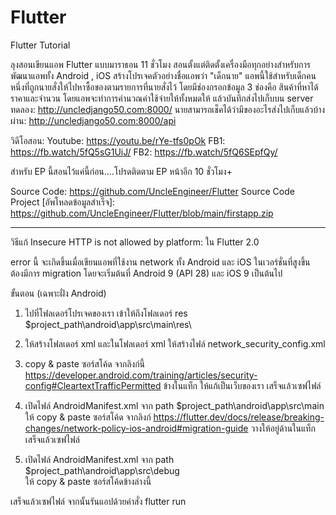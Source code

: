 # Flutter
Flutter Tutorial

ลุงสอนเขียนแอพ Flutter แบบมาราธอน 11 ชั่วโมง สอนตั้งแต่ติดตั้งเครื่องมือทุกอย่างสำหรับการพัฒนาแอพทั้ง Android , iOS สร้างโปรเจคตัวอย่างชื่อแอพว่า "เด็กนาย" แอพนี้ใช้สำหรับเด็กคนหนึ่งที่ถูกนายสั่งให้ไปหาซื้อของตามรายการที่นายสั่งไว้ โดยมีช่องกรอกข้อมูล 3 ช่องคือ สินค้าที่หาได้ ราคาและจำนวน โดยแอพจะทำการคำนวณค่าใช้จ่ายให้ทั้งหมดให้ แล้วบันทึกส่งไปเก็บบน server ทดลอง: http://uncledjango50.com:8000/ นายสามารถเช็คได้ว่ามีของอะไรส่งไปเก็บแล้วบ้างผ่าน: http://uncledjango50.com:8000/api 

วิดีโอสอน: 
Youtube: https://youtu.be/rYe-tfs0pOk
FB1: https://fb.watch/5fQ5sG1UiJ/
FB2: https://fb.watch/5fQ6SEpfQy/

สำหรับ EP นี้สอนไว้แค่นี้ก่อน....โปรดติดตาม EP หน้าอีก 10 ชั่วโมง+ 

Source Code: https://github.com/UncleEngineer/Flutter
Source Code Project [อัพโหลดข้อมูลสำเร็จ]: https://github.com/UncleEngineer/Flutter/blob/main/firstapp.zip



------------------

วิธีแก้ Insecure HTTP is not allowed by platform: <host> ใน Flutter 2.0

error นี้ จะเกิดขึ้นเมื่อเขียนแอพที่ใช้งาน network ทั้ง Android และ iOS
ในเวอร์ชั่นที่สูงขึ้น ต้องมีการ migration โดยจะเริ่มต้นที่ Android 9
(API 28) และ iOS 9 เป็นต้นไป

ขั้นตอน (เฉพาะฝั่ง Android)
1. ไปที่โฟลเดอร์โปรเจคของเรา เข้าให้ถึงโฟลเดอร์ res
$project_path\android\app\src\main\res\

2. ให้สร้างโฟลเดอร์ xml และในโฟลเดอร์ xml ให้สร้างไฟล์ network_security_config.xml

3. copy & paste ซอร์สโค้ด จากลิงก์นี้
https://developer.android.com/training/articles/security-config#CleartextTrafficPermitted
ข้างในแท็ก <domain> ให้แก้เป็นเว็บของเรา เสร็จแล้วเซฟไฟล์

4. เปิดไฟล์ AndroidManifest.xml จาก path  $project_path\android\app\src\main\
ให้ copy & paste ซอร์สโค้ด จากลิงก์ https://flutter.dev/docs/release/breaking-changes/network-policy-ios-android#migration-guide
วางให้อยู่ด้านในแท็ก <application> เสร็จแล้วเซฟไฟล์

5. เปิดไฟล์ AndroidManifest.xml จาก path
$project_path\android\app\src\debug\
ให้ copy & paste ซอร์สโค้ดข้างล่างนี้
<application android:usesCleartextTraffic="true"/>
เสร็จแล้วเซฟไฟล์ จากนั้นรันแอปด้วยคำสั่ง flutter run
